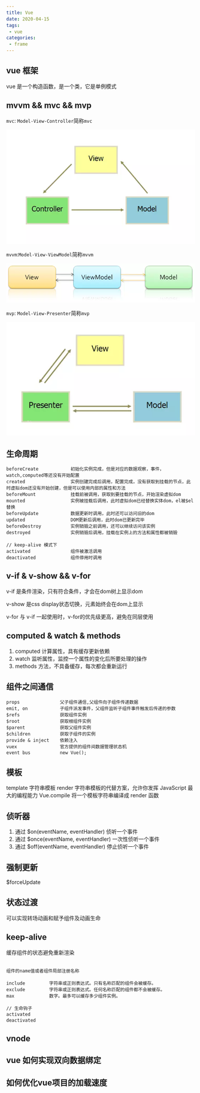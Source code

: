 ```yaml
---
title: Vue
date: 2020-04-15
tags:
 - vue
categories:
 - frame
---
```


## vue 框架

vue 是一个构造函数，是一个类，它是单例模式

## mvvm && mvc && mvp

`mvc`: `Model-View-Controller`简称`mvc`

![image](./images/15226743-7b9ec190c760b7a8.png)

`mvvm`:`Model-View-ViewModel`简称`mvvm`

![image](./images/15226743-1b2adc4a66e12c6e.png)

`mvp`: `Model-View-Presenter`简称`mvp`

![image](./images/15226743-cc8ce0ab83777e7a.png)

## 生命周期

```api
beforeCreate            初始化实例完成，但是对应的数据观察，事件，watch,computed等还没有开始配置            
created                 实例创建完成后调用，配置完成，没有获取到挂载的节点，此时虚拟dom还没有开始创建，但是可以使用内部的属性和方法
beforeMount             挂载前被调用，获取到要挂载的节点，开始渲染虚拟dom
mounted                 实例被挂载后调用，此时虚拟dom已经替换实体dom，el被$el替换
beforeUpdate            数据更新时调用，此时还可以访问旧的dom
updated                 DOM更新后调用，此时dom已更新完毕
beforeDestroy           实例销毁之前调用，还可以继续访问该实例
destroyed               实例销毁后调用，挂载在实例上的方法和属性都被销毁

// keep-alive 模式下
activated               组件被激活调用
deactivated             组件停用时调用
```

## v-if & v-show && v-for

v-if 是条件渲染，只有符合条件，才会在dom树上显示dom

v-show 是css display状态切换，元素始终会在dom上显示

v-for 与 v-if 一起使用时，v-for的优先级更高，避免在同层使用

## computed & watch & methods

1. computed 计算属性，具有缓存更新依赖
2. watch    监听属性，监控一个属性的变化后所要处理的操作
3. methods  方法，不具备缓存，每次都会重新运行

## 组件之间通信

```api
props               父子组件通信,父组件向子组件传递数据
emit, on            子组件派发事件，父组件监听子组件事件触发后传递的参数
$refs               获取组件实例
$root               获取根组件实例
$parent             获取父组件实例
$children           获取子组件的实例
provide & inject    依赖注入
vuex                官方提供的组件间数据管理状态机
event bus           new Vue();
```

## 模板

template            字符串模板
render              字符串模板的代替方案，允许你发挥 JavaScript 最大的编程能力
Vue.compile         将一个模板字符串编译成 render 函数

## 侦听器

1. 通过 $on(eventName, eventHandler) 侦听一个事件
2. 通过 $once(eventName, eventHandler) 一次性侦听一个事件
3. 通过 $off(eventName, eventHandler) 停止侦听一个事件

## 强制更新

$forceUpdate

## 状态过渡

可以实现转场动画和赋予组件及动画生命

## keep-alive

缓存组件的状态避免重新渲染

```api

组件的name值或者组件局部注册名称

include         字符串或正则表达式。只有名称匹配的组件会被缓存。 
exclude         字符串或正则表达式。任何名称匹配的组件都不会被缓存。
max             数字。最多可以缓存多少组件实例。

// 生命钩子
activated
deactivated
```

## vnode

## vue 如何实现双向数据绑定

## 如何优化vue项目的加载速度
